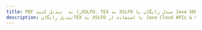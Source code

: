 ---title: PDF را به  تبدیل کنیدXSLFO، TEX به XSLFO مبدل رایگان یا Java SDKdescription: تبدیل رایگانTEX به XSLFO با استفاده از Java Cloud APIs & SDK همچنین اسناد PDF را در Cloud ایجاد، ویرایش و رندر کنید.---